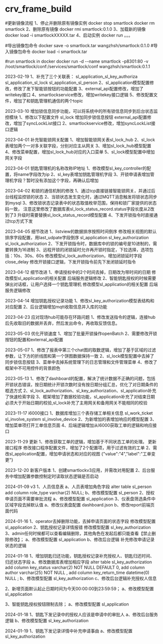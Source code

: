 # crv_frame_build

#更新镜像流程
1、停止并删除原有镜像实例
    docker stop smartlock
    docker rm smartlock
2、删除原有镜像
    docker rmi smartlock:0.1.0
3、加载新的镜像
    docker load -i smartlockXXXXX.tar
4、启动实例
    docker run 。。。

#导出镜像包命令
docker save -o smartlock.tar wangzhsh/smartlock:0.1.0
#导入镜像包命令
docker load -i smartlock.tar

#run smartlock in docker
docker run -d --name smartlock -p8301:80 -v /root/smartlock/conf:/services/smartlock/conf wangzhsh/smartlock:0.1.1

2023-02-19
1、补充了三个关联表：
    sl_application_sl_key_authoriza
    sl_application_sl_lock
    sl_application_sl_person
2、sl_application模型配置修改，修改了发下智能锁按钮的功能配置
3、external_api配置修改，增加了writekey接口
4、smartlockservice修改，增加writekey接口逻辑
5、修改配置文件，增加了和钥匙管理机通信的两个topic

2023-03-10 增加锁信息同步功能，可以将系统中的所有锁信息同步到后台状态监控模块
1、修改以下配置文件
    sl_lock   增加同步锁信息按钮
    external_api配置修改，增加了syncLockList接口
2、smartlockservice修改，增加syncLockList接口逻辑

2023-04-01 补充智能锁网关配置
1、增加智能锁网关表sl_lock_hub
2、sl_lock表增加两个一对多关联字段，分别对应主从网关
3、增加sl_lock_hub模型配置
4、修改菜单配置，增加sl_lock_hub对应的入口菜单
5、sl_lock模型配置中增加网关字段

2023-04-01 钥匙管理机的名称改称IP地址
1、修改模型sl_key_controller的配置，将name字段改为ip
2、sl_key表增加钥匙管理机字段
3、开锁申请表增加管理机字段？暂时没有添加这个字段，再确认后增加

2023-04-02 和锁的通信机制的修改
1、通过tcp直接链接智能锁网关，并通过后台线程监控锁的状态
2、当锁状态发生变化时，通过MQTT消息触发将锁状态同步到mysql
3、修改锁状态记录表中的状态取值枚举范围，保持和锁厂家提供的状态码一致，
   注意这里修改了数据库表sl_lock_status_record.status字段长度从2改到了3
   升级时需要替换sl_lock_status_record模型配置
4、下发开锁指令时直接通过tcp方式下发

2023-04-05 细节改进
1、listview的数据排序按照时间倒序
    修改相关视图的默认排序字段配置，用last_udpate字段倒序
    sl_application
    sl_key_authorization
    sl_lock_authorization
2、下发开锁指令时，数据库中的锁的编号是10进制的，需要转换为16进制
3、远程开锁的闭锁延时允许再开锁时指定，下拉选择，选项包括：10s、30s、60s
    修改模型sl_lock_authorization，增加闭锁延时字段close_delay
    修改开锁接口逻辑，下发开锁指令前先下发闭锁延时指令

2023-04-12 细节改进
1、申请授权中的2个时间去掉，日期改为带时间的日期
    修改模型sl_application的相关配置
    后端服务逻辑修改
2、智能钥匙授权的时候需要弹出对话框，让用户选择一个钥匙管理机
    修改模型sl_application的相关配置
    后端服务逻辑修改

2023-04-14 增加钥匙授权记录功能
1、修改sl_key_authorization模型表结构和对应配置
2、后台逻辑增加mqtt收取信息并入库的功能

2023-04-23 应对现场hub可能存在环路问题
1、修改发送指令的逻辑，连接hub后先收取旧的数据并丢弃，然后发出命令，再收取反馈信息。

2023-05-03 优化开锁速度
1、增加了批量开锁操作openBatch
2、需要修改开锁按钮的配置和external_api配置

2023-05-07
1、修改了报表中第三个chat图的取数逻辑，增加了基于区域的过滤参数，让下方的折线图和第一个饼图数据保持一致
2、sl_lock模型配置中去掉了同步锁信息按钮
3、菜单中去掉系统管理下的日志管理和文件管理菜单
4、修改了框架中不可用控件的背景颜色

2023-05-13
1、修改了dashboard的配置，解决了统计数据不正确的问题，包括开锁状态错误，按日期统计开锁次数时没有按日期分组汇总，优化了对日期条件的框选方式
2、sl_lock_authorization、sl_key_authorization、sl_application补充了快速检索字段
3、框架增加了数据校验功能，sl_application补充了对结束日期必须大于开始日期的校验,sl_lock补充了主用网关和备用网关不能相同的校验

2023-11-17 i6000接口
1、数据库增加三个表存储工单相关信息
    sl_work_ticket
    sl_involve_system
    sl_involve_device
2、为新增加的表增加响应的模型配置
3、增加菜单项打开工单信息页面
4、后端逻辑增加从I6000获取工单的逻辑和响应接口

2023-11-29 更新
1、修改获取工单的逻辑，增加基于不同状态工单的处理。
    更新接口程序
    修改接口程序配置文件，增加了2个配置项，用于过滤有效的工单
2、需改sl_application配置，增加申请状态和对应的视图
    {"value":"4","label":"工单变更"}

2023-12-20 新客户版本
1、创建smartlockv3应用，并需改对用配置
2、后台服务中增加配置参数控制定时读取状态逻辑是否启动

2024-01-09 v3
1、人员信息表
    a、人员表增加角色字段
    alter table sl_person
    add column role_type varchar(2) NULL;
    b、修改模型配置 sl_person
2、授权申请页面不需要审批流程
    a、修改模型配置 sl_application
3、仪表盘筛选条件中区域字段去掉默认值
    a、修改仪表盘配置 dashboard.json
    b、修改report前端页面代码

2024-01-16
1、operator去掉删除功能，去掉申请页面的状态字段
    修改模型配置 sl_application
2、钥匙授权记录详情报错
    修改模型配置 sl_key_authorization
3、admin任何时候都可以查看编辑删除，其他角色在发起后都只能查看【禁止删除修改】；
   a、修改模型配置 sl_application
   b、修改后台逻辑 补充修改申请记录状态的逻辑

2024-01-18
1、增加钥匙归还功能，钥匙授权记录补充授权人、钥匙归还时间、归还状态字段
    a、修改数据库表增加相应字段
    alter table sl_key_authorization
    add column key_status varchar(2) NOT NULL DEFAULT 0,
    add column author varchar(25) NOT NULL ,
    add column key_return_time datetime(0) NULL ;
    b、修改模型配置 sl_key_authorization
    c、修改后台逻辑补充授权人信息

2、新增页面默认起止日期时间为今天00:00:00到23:59:59；
    a、修改模型配置 sl_application

3、智能钥匙授权按钮限制去除；
    a、修改模型配置 sl_application

2024-01-18
1、钥匙下发记录中的授权人应该是申请中的审批人
    a、修改后台服务逻辑
    b、修改模型配置 sl_key_authorization

2024-01-19
1、钥匙下发记录详情中补充申请事由
    a、修改模型配置 sl_key_authorization
